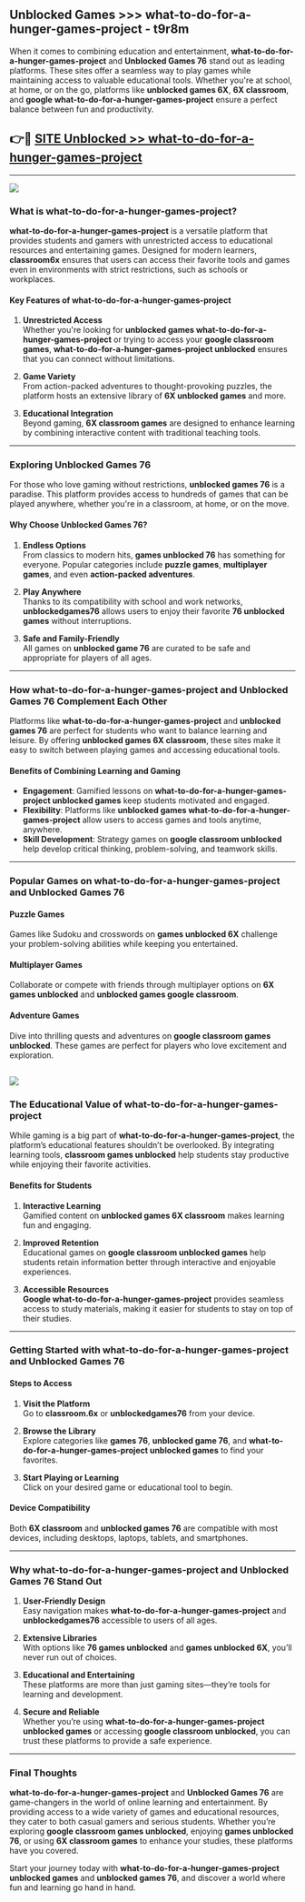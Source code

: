 ## Unblocked Games >>> what-to-do-for-a-hunger-games-project - t9r8m 

When it comes to combining education and entertainment, **what-to-do-for-a-hunger-games-project** and **Unblocked Games 76** stand out as leading platforms. These sites offer a seamless way to play games while maintaining access to valuable educational tools. Whether you're at school, at home, or on the go, platforms like **unblocked games 6X**, **6X classroom**, and **google what-to-do-for-a-hunger-games-project** ensure a perfect balance between fun and productivity.
## 👉🔴 [SITE Unblocked >> what-to-do-for-a-hunger-games-project](http://premium.freeplayer.one?title=what-to-do-for-a-hunger-games-project&ref=22JU)
---
<a href="http://premium.freeplayer.one?title=what-to-do-for-a-hunger-games-project&ref=22JU/"><img src="https://github.com/user-attachments/assets/438f12ca-57a4-47a3-8ead-c64da593a1e5"/></a>
### What is what-to-do-for-a-hunger-games-project?  

**what-to-do-for-a-hunger-games-project** is a versatile platform that provides students and gamers with unrestricted access to educational resources and entertaining games. Designed for modern learners, **classroom6x** ensures that users can access their favorite tools and games even in environments with strict restrictions, such as schools or workplaces.  

#### Key Features of what-to-do-for-a-hunger-games-project  

1. **Unrestricted Access**  
   Whether you're looking for **unblocked games what-to-do-for-a-hunger-games-project** or trying to access your **google classroom games**, **what-to-do-for-a-hunger-games-project unblocked** ensures that you can connect without limitations.  

2. **Game Variety**  
   From action-packed adventures to thought-provoking puzzles, the platform hosts an extensive library of **6X unblocked games** and more.  

3. **Educational Integration**  
   Beyond gaming, **6X classroom games** are designed to enhance learning by combining interactive content with traditional teaching tools.  



---

### Exploring Unblocked Games 76  

For those who love gaming without restrictions, **unblocked games 76** is a paradise. This platform provides access to hundreds of games that can be played anywhere, whether you're in a classroom, at home, or on the move.  

#### Why Choose Unblocked Games 76?  

1. **Endless Options**  
   From classics to modern hits, **games unblocked 76** has something for everyone. Popular categories include **puzzle games**, **multiplayer games**, and even **action-packed adventures**.  

2. **Play Anywhere**  
   Thanks to its compatibility with school and work networks, **unblockedgames76** allows users to enjoy their favorite **76 unblocked games** without interruptions.  

3. **Safe and Family-Friendly**  
   All games on **unblocked game 76** are curated to be safe and appropriate for players of all ages.  

---

### How what-to-do-for-a-hunger-games-project and Unblocked Games 76 Complement Each Other  

Platforms like **what-to-do-for-a-hunger-games-project** and **unblocked games 76** are perfect for students who want to balance learning and leisure. By offering **unblocked games 6X classroom**, these sites make it easy to switch between playing games and accessing educational tools.  

#### Benefits of Combining Learning and Gaming  

- **Engagement**: Gamified lessons on **what-to-do-for-a-hunger-games-project unblocked games** keep students motivated and engaged.  
- **Flexibility**: Platforms like **unblocked games what-to-do-for-a-hunger-games-project** allow users to access games and tools anytime, anywhere.  
- **Skill Development**: Strategy games on **google classroom unblocked** help develop critical thinking, problem-solving, and teamwork skills.  

---

### Popular Games on what-to-do-for-a-hunger-games-project and Unblocked Games 76  

#### Puzzle Games  

Games like Sudoku and crosswords on **games unblocked 6X** challenge your problem-solving abilities while keeping you entertained.  

#### Multiplayer Games  

Collaborate or compete with friends through multiplayer options on **6X games unblocked** and **unblocked games google classroom**.  

#### Adventure Games  

Dive into thrilling quests and adventures on **google classroom games unblocked**. These games are perfect for players who love excitement and exploration.  

<a href="http://download.freeplayer.one?title=what-to-do-for-a-hunger-games-project&ref=23D/"><img src="https://github.com/user-attachments/assets/fe0c3e91-c8e1-489c-acf0-e2f614c12fb8"/></a>
---

### The Educational Value of what-to-do-for-a-hunger-games-project  

While gaming is a big part of **what-to-do-for-a-hunger-games-project**, the platform’s educational features shouldn’t be overlooked. By integrating learning tools, **classroom games unblocked** help students stay productive while enjoying their favorite activities.  

#### Benefits for Students  

1. **Interactive Learning**  
   Gamified content on **unblocked games 6X classroom** makes learning fun and engaging.  

2. **Improved Retention**  
   Educational games on **google classroom unblocked games** help students retain information better through interactive and enjoyable experiences.  

3. **Accessible Resources**  
   **Google what-to-do-for-a-hunger-games-project** provides seamless access to study materials, making it easier for students to stay on top of their studies.  

---

### Getting Started with what-to-do-for-a-hunger-games-project and Unblocked Games 76  

#### Steps to Access  

1. **Visit the Platform**  
   Go to **classroom.6x** or **unblockedgames76** from your device.  

2. **Browse the Library**  
   Explore categories like **games 76**, **unblocked game 76**, and **what-to-do-for-a-hunger-games-project unblocked games** to find your favorites.  

3. **Start Playing or Learning**  
   Click on your desired game or educational tool to begin.  

#### Device Compatibility  

Both **6X classroom** and **unblocked games 76** are compatible with most devices, including desktops, laptops, tablets, and smartphones.  

---

### Why what-to-do-for-a-hunger-games-project and Unblocked Games 76 Stand Out  

1. **User-Friendly Design**  
   Easy navigation makes **what-to-do-for-a-hunger-games-project** and **unblockedgames76** accessible to users of all ages.  

2. **Extensive Libraries**  
   With options like **76 games unblocked** and **games unblocked 6X**, you’ll never run out of choices.  

3. **Educational and Entertaining**  
   These platforms are more than just gaming sites—they’re tools for learning and development.  

4. **Secure and Reliable**  
   Whether you’re using **what-to-do-for-a-hunger-games-project unblocked games** or accessing **google classroom unblocked**, you can trust these platforms to provide a safe experience.  

---

### Final Thoughts  

**what-to-do-for-a-hunger-games-project** and **Unblocked Games 76** are game-changers in the world of online learning and entertainment. By providing access to a wide variety of games and educational resources, they cater to both casual gamers and serious students. Whether you’re exploring **google classroom games unblocked**, enjoying **games unblocked 76**, or using **6X classroom games** to enhance your studies, these platforms have you covered.  

Start your journey today with **what-to-do-for-a-hunger-games-project unblocked games** and **unblocked games 76**, and discover a world where fun and learning go hand in hand.  